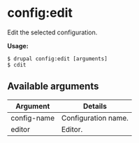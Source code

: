 # config:edit
Edit the selected configuration.

**Usage:**
```
$ drupal config:edit [arguments] 
$ cdit  
```

## Available arguments
Argument | Details
---------|-------------
config-name | Configuration name.
editor | Editor.
